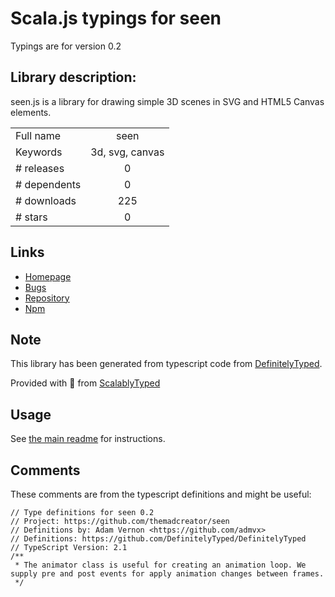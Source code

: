 
# Scala.js typings for seen

Typings are for version 0.2

## Library description:
seen.js is a library for drawing simple 3D scenes in SVG and HTML5 Canvas elements.

|                    |                 |
| ------------------ | :-------------: |
| Full name          | seen |
| Keywords           | 3d, svg, canvas |
| # releases         | 0 |
| # dependents       | 0 |
| # downloads        | 225 |
| # stars            | 0 |

## Links
- [Homepage](https://github.com/themadcreator/seen#readme)
- [Bugs](https://github.com/themadcreator/seen/issues)
- [Repository](https://github.com/themadcreator/seen)
- [Npm](https://www.npmjs.com/package/seen)
    


## Note
This library has been generated from typescript code from [DefinitelyTyped](https://definitelytyped.org).

Provided with :purple_heart: from [ScalablyTyped](https://github.com/oyvindberg/ScalablyTyped)

## Usage
See [the main readme](../../readme.md) for instructions.

## Comments

These comments are from the typescript definitions and might be useful:
```
// Type definitions for seen 0.2
// Project: https://github.com/themadcreator/seen
// Definitions by: Adam Vernon <https://github.com/admvx>
// Definitions: https://github.com/DefinitelyTyped/DefinitelyTyped
// TypeScript Version: 2.1
/**
 * The animator class is useful for creating an animation loop. We supply pre and post events for apply animation changes between frames.
 */

```

